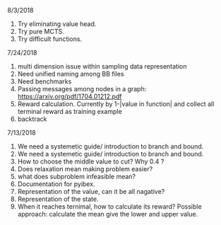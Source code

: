 8/3/2018

1. Try eliminating value head.
2. Try pure MCTS. 
3. Try difficult functions.


7/24/2018
1. multi dimension issue within sampling data representation
2. Need unified naming among BB files
3. Need benchmarks
4. Passing messages among nodes in a graph: https://arxiv.org/pdf/1704.01212.pdf
5. Reward calculation. Currently by 1-|value in function| and collect all terminal reward as training example
6. backtrack


7/13/2018
1. We need a systemetic guide/ introduction to branch and bound.
2. We need a systemetic guide/ introduction to branch and bound.
3. How to choose the middle value to cut? Why 0.4 ?
4. Does relaxation mean making problem easier?
5. what does subproblem infeasible mean? 
6. Documentation for pyibex.
7. Representation of the value, can it be all nagative?
8. Representation of the state.
9. When it reaches ternimal, how to calculate its reward? Possible approach: calculate the mean give the lower and upper value.

